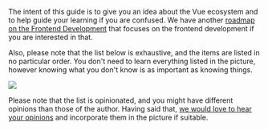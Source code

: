 The intent of this guide is to give you an idea about the Vue ecosystem and to help guide your learning if you are confused. We have another [roadmap on the Frontend Development](/frontend) that focuses on the frontend development if you are interested in that.

Also, please note that the list below is exhaustive, and the items are listed in no particular order. You don't need to learn everything listed in the picture, however knowing what you don't know is as important as knowing things.

![](/roadmaps/vue.png)

Please note that the list is opinionated, and you might have different opinions than those of the author. Having said that, [we would love to hear your opinions](https://github.com/kamranahmedse/developer-roadmap/issues/new) and incorporate them in the picture if suitable.
